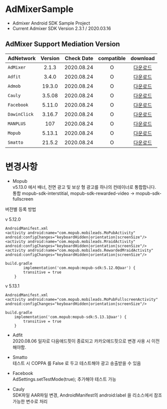 # AdMixerSample

- Admixer Android SDK Sample Project   
- Current Admixer SDK Version 2.3.1 / 2020.03.16

## AdMixer Support Mediation Version

| AdNetwork | Version | Check Date | compatible | download
|---|:---:|---:|:---:|:---:|
| `AdMixer` | 2.1.3 | 2020.08.24 | O | [다운로드](http://admixer.co.kr/, "download link")
| `Adfit` | 3.4.0 | 2020.08.24 | O | [다운로드](https://github.com/adfit/adfit-android-sdk/, "download link")
| `Admob` | 19.3.0 | 2020.08.24 | O | [다운로드](https://developers.google.com/admob/android/sdk?hl=ko/, "download link")
| `Cauly` | 3.5.08 | 2020.08.24 | O | [다운로드](https://github.com/cauly/Android-SDK/, "download link")
| `Facebook` | 5.11.0 | 2020.08.24 | O | [다운로드](https://developers.facebook.com/docs/app-events/getting-started-app-events-android, "download link")
| `DawinClick` | 3.16.7 | 2020.08.24 | O | [다운로드](https://click.dawin.tv/poc/#/sdk, "download link")
| `MANPLUS` | 107 | 2020.08.24 | O | [다운로드](http://docs.meba.kr/s-plus/sdk/android/, "download link")
| `Mopub` | 5.13.1 | 2020.08.24 | O | [다운로드](https://developers.mopub.com/publishers/android/, "download link")
| `Smatto` | 21.5.2 | 2020.08.24 | O | [다운로드](https://www.smaato.com/resources/sdks/, "download link")


변경사항
=============

- Mopub   
v5.13.0 에서 배너, 전면 광고 및 보상 형 광고를 하나의 컨테이너로 통합합니다.   
통합 mopub-sdk-interstitial, mopub-sdk-rewarded-video -> mopub-sdk-fullscreen

버전별 등록 방법

v 5.12.0
```
AndroidManifest.xml
<activity android:name="com.mopub.mobileads.MoPubActivity" android:configChanges="keyboardHidden|orientation|screenSize"/>
<activity android:name="com.mopub.mobileads.MraidActivity" android:configChanges="keyboardHidden|orientation|screenSize"/>
<activity android:name="com.mopub.mobileads.RewardedMraidActivity" android:configChanges="keyboardHidden|orientation|screenSize"/>

build.gradle    
        implementation('com.mopub:mopub-sdk:5.12.0@aar') {
        transitive = true
    }
```        
v 5.13.1
```
AndroidManifest.xml
<activity android:name="com.mopub.mobileads.MoPubFullscreenActivity" android:configChanges="keyboardHidden|orientation|screenSize"/>

build.gradle
    implementation('com.mopub:mopub-sdk:5.13.1@aar') {
        transitive = true
    }
``` 

- Adfit   
2020.08.06 일자로 다음애드핏이 종료되고 카카오애드핏으로 변경 사용 시 이전해야함.

- Smatto   
테스트 시 COPPA 를 False 로 두고 테스트해야 광고 송출받을 수 있음

- Facebook   
AdSettings.setTestMode(true); 추가해야 테스트 가능

- Cauly   
SDK파일 AAR파일 변경, AndroidManifest의 android:label 을 리소스에서 참조가능한  변수로 처리
    
